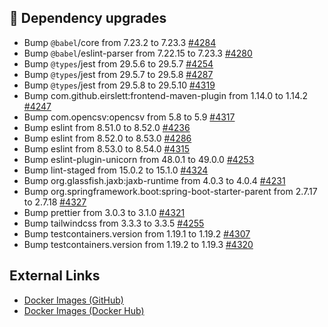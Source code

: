 ## 🔨 Dependency upgrades

- Bump `@babel`/core from 7.23.2 to 7.23.3 [#4284](https://github.com/urlaubsverwaltung/urlaubsverwaltung/pull/4284)
- Bump `@babel`/eslint-parser from 7.22.15 to 7.23.3 [#4280](https://github.com/urlaubsverwaltung/urlaubsverwaltung/pull/4280)
- Bump `@types`/jest from 29.5.6 to 29.5.7 [#4254](https://github.com/urlaubsverwaltung/urlaubsverwaltung/pull/4254)
- Bump `@types`/jest from 29.5.7 to 29.5.8 [#4287](https://github.com/urlaubsverwaltung/urlaubsverwaltung/pull/4287)
- Bump `@types`/jest from 29.5.8 to 29.5.10 [#4319](https://github.com/urlaubsverwaltung/urlaubsverwaltung/pull/4319)
- Bump com.github.eirslett:frontend-maven-plugin from 1.14.0 to 1.14.2 [#4247](https://github.com/urlaubsverwaltung/urlaubsverwaltung/pull/4247)
- Bump com.opencsv:opencsv from 5.8 to 5.9 [#4317](https://github.com/urlaubsverwaltung/urlaubsverwaltung/pull/4317)
- Bump eslint from 8.51.0 to 8.52.0 [#4236](https://github.com/urlaubsverwaltung/urlaubsverwaltung/pull/4236)
- Bump eslint from 8.52.0 to 8.53.0 [#4286](https://github.com/urlaubsverwaltung/urlaubsverwaltung/pull/4286)
- Bump eslint from 8.53.0 to 8.54.0 [#4315](https://github.com/urlaubsverwaltung/urlaubsverwaltung/pull/4315)
- Bump eslint-plugin-unicorn from 48.0.1 to 49.0.0 [#4253](https://github.com/urlaubsverwaltung/urlaubsverwaltung/pull/4253)
- Bump lint-staged from 15.0.2 to 15.1.0 [#4324](https://github.com/urlaubsverwaltung/urlaubsverwaltung/pull/4324)
- Bump org.glassfish.jaxb:jaxb-runtime from 4.0.3 to 4.0.4 [#4231](https://github.com/urlaubsverwaltung/urlaubsverwaltung/pull/4231)
- Bump org.springframework.boot:spring-boot-starter-parent from 2.7.17 to 2.7.18 [#4327](https://github.com/urlaubsverwaltung/urlaubsverwaltung/pull/4327)
- Bump prettier from 3.0.3 to 3.1.0 [#4321](https://github.com/urlaubsverwaltung/urlaubsverwaltung/pull/4321)
- Bump tailwindcss from 3.3.3 to 3.3.5 [#4255](https://github.com/urlaubsverwaltung/urlaubsverwaltung/pull/4255)
- Bump testcontainers.version from 1.19.1 to 1.19.2 [#4307](https://github.com/urlaubsverwaltung/urlaubsverwaltung/pull/4307)
- Bump testcontainers.version from 1.19.2 to 1.19.3 [#4320](https://github.com/urlaubsverwaltung/urlaubsverwaltung/pull/4320)
## External Links

- [Docker Images (GitHub)](https://github.com/urlaubsverwaltung/urlaubsverwaltung/pkgs/container/urlaubsverwaltung)
- [Docker Images (Docker Hub)](https://hub.docker.com/r/urlaubsverwaltung/urlaubsverwaltung)
